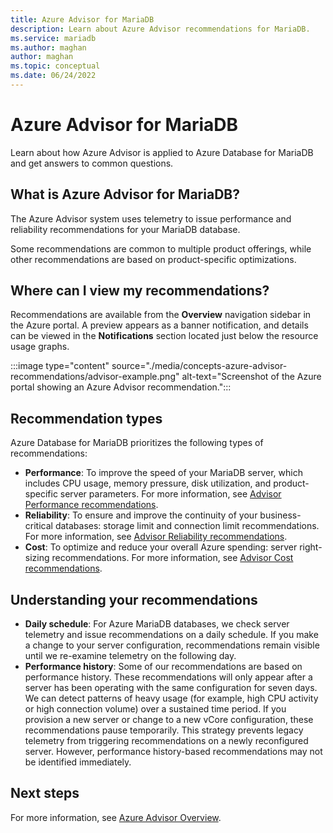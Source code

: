 ```yaml
---
title: Azure Advisor for MariaDB
description: Learn about Azure Advisor recommendations for MariaDB.
ms.service: mariadb
ms.author: maghan
author: maghan
ms.topic: conceptual
ms.date: 06/24/2022
---
```

# Azure Advisor for MariaDB

Learn about how Azure Advisor is applied to Azure Database for MariaDB and get answers to common questions.
## What is Azure Advisor for MariaDB?

The Azure Advisor system uses telemetry to issue performance and reliability recommendations for your MariaDB database.

Some recommendations are common to multiple product offerings, while other recommendations are based on product-specific optimizations.
## Where can I view my recommendations?

Recommendations are available from the **Overview** navigation sidebar in the Azure portal. A preview appears as a banner notification, and details can be viewed in the **Notifications** section located just below the resource usage graphs.

:::image type="content" source="./media/concepts-azure-advisor-recommendations/advisor-example.png" alt-text="Screenshot of the Azure portal showing an Azure Advisor recommendation.":::

## Recommendation types

Azure Database for MariaDB prioritizes the following types of recommendations:
* **Performance**: To improve the speed of your MariaDB server, which includes CPU usage, memory pressure, disk utilization, and product-specific server parameters. For more information, see [Advisor Performance recommendations](../advisor/advisor-performance-recommendations.md).
* **Reliability**: To ensure and improve the continuity of your business-critical databases: storage limit and connection limit recommendations. For more information, see [Advisor Reliability recommendations](../advisor/advisor-high-availability-recommendations.md).
* **Cost**: To optimize and reduce your overall Azure spending: server right-sizing recommendations. For more information, see [Advisor Cost recommendations](../advisor/advisor-cost-recommendations.md).

## Understanding your recommendations

* **Daily schedule**: For Azure MariaDB databases, we check server telemetry and issue recommendations on a daily schedule. If you make a change to your server configuration, recommendations remain visible until we re-examine telemetry on the following day. 
* **Performance history**: Some of our recommendations are based on performance history. These recommendations will only appear after a server has been operating with the same configuration for seven days. We can detect patterns of heavy usage (for example, high CPU activity or high connection volume) over a sustained time period. If you provision a new server or change to a new vCore configuration, these recommendations pause temporarily. This strategy prevents legacy telemetry from triggering recommendations on a newly reconfigured server. However, performance history-based recommendations may not be identified immediately.

## Next steps

For more information, see [Azure Advisor Overview](../advisor/advisor-overview.md).
